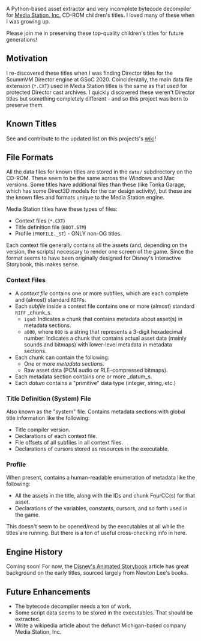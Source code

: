 A Python-based asset extractor and very incomplete bytecode decompiler for
[Media Station, Inc.](https://www.mobygames.com/company/media-station-inc) CD-ROM children's titles. 
I loved many of these when I was growing up.

Please join me in preserving these top-quality children's titles for future generations!

## Motivation
I re-discovered these titles when I was finding Director titles for the ScummVM Director
engine at GSoC 2020. Coincidentally, the main data file extension (`*.CXT`) used in Media 
Station titles is the same as that used for protected Director cast archives. I quickly
discovered these weren't Director titles but something completely different - and so this
project was born to preserve them.

## Known Titles
See and contribute to the updated list on this projects's [wiki](https://github.com/npjg/cxt/wiki/All-Known-Media-Station-Titles)!

## File Formats
All the data files for known titles are stored in the `data/` subdirectory on the CD-ROM. These seem to be the same across the Windows and Mac versions. Some titles have additional files than these (like Tonka Garage, which has some Direct3D models for the car design activity), but these are the known files and formats unique to the Media Station engine.

Media Station titles have these types of files:
 - Context files (`*.CXT`)
 - Title definition file (`BOOT.STM`)
 - Profile (`PROFILE._ST`) - ONLY non-OG titles.

Each context file generally contains all the assets (and, depending on the version, the scripts) necessary to render one screen of the game. Since the format seems to have been originally designed for Disney's Interactive Storybook, this makes sense.

### Context Files
- A _context file_ contains one or more subfiles, which are each complete and (almost) standard `RIFF`s.
- Each _subfile_ inside a context file contains one or more (almost) standard `RIFF` _chunk_s.
  - `igod`: Indicates a chunk that contains metadata about asset(s) in metadata sections.
  - `a000`, where `000` is a string that represents a 3-digit hexadecimal number: Indicates a chunk that contains actual asset data (mainly sounds and bitmaps) with lower-level metadata in metadata sections.
- Each chunk can contain the following:
  - One or more _metadata sections_.
  - Raw asset data (PCM audio or RLE-compressed bitmaps).
- Each metadata section contains one or more _datum_s.
- Each _datum_ contains a "primitive" data type (integer, string, etc.)

### Title Definition (System) File
Also known as the "system" file. Contains metadata sections with global title information like the following:
- Title compiler version.
- Declarations of each context file.
- File offsets of all subfiles in all context files.
- Declarations of cursors stored as resources in the executable.

### Profile
When present, contains a human-readable enumeration of metadata like the following:
 - All the assets in the title, along with the IDs and chunk FourCC(s) for that asset. 
 - Declarations of the variables, constants, cursors, and so forth used in the game.

This doesn't seem to be opened/read by the executables at all while the titles are running.
But there is a ton of useful cross-checking info in here.

## Engine History
Coming soon! For now, the [Disney's Animated Storybook](https://en.wikipedia.org/wiki/Disney%27s_Animated_Storybook) article has great background on the early titles, sourced largely from Newton Lee's books.

## Future Enhancements
- The bytecode decompiler needs a ton of work.
- Some script data seems to be stored in the executables. That should be extracted.
- Write a wikipedia article about the defunct Michigan-based company Media Station, Inc.
